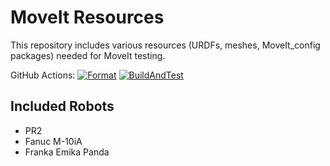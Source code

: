 MoveIt Resources
================

This repository includes various resources (URDFs, meshes, MoveIt_config packages) needed for MoveIt testing.

GitHub Actions: [![Format](https://github.com/ros-planning/MoveIt_resources/actions/workflows/format.yml/badge.svg?branch=ros2)](https://github.com/ros-planning/MoveIt_resources/actions/workflows/format.yml?branch=ros2) [![BuildAndTest](https://github.com/ros-planning/MoveIt_resources/actions/workflows/industrial_ci_action.yml/badge.svg?branch=ros2)](https://github.com/ros-planning/MoveIt_resources/actions/workflows/industrial_ci_action.yml?branch=ros2)

## Included Robots

- PR2
- Fanuc M-10iA
- Franka Emika Panda
